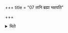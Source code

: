 +++
title = "07 तानि ब्रह्मा भक्षयति"

+++

<details><summary>थिते</summary>

तानि ब्रह्मा भक्षयति ७
</details>
